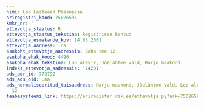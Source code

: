 ```yaml
---
nimi: Loo Lasteaed Pääsupesa
ariregistri_kood: 75026595
kmkr_nr: ''
ettevotja_staatus: R
ettevotja_staatus_tekstina: Registrisse kantud
ettevotja_esmakande_kpv: 14.03.2001
ettevotja_aadress: .na
asukoht_ettevotja_aadressis: Saha tee 12
asukoha_ehak_kood: 4496
asukoha_ehak_tekstina: Loo alevik, Jõelähtme vald, Harju maakond
indeks_ettevotja_aadressis: '74201'
ads_adr_id: 773792
ads_ads_oid: .na
ads_normaliseeritud_taisaadress: Harju maakond, Jõelähtme vald, Loo alevik, Saha tee
  12
teabesysteemi_link: https://ariregister.rik.ee/ettevotja.py?ark=75026595&ref=rekvisiidid
---
```

